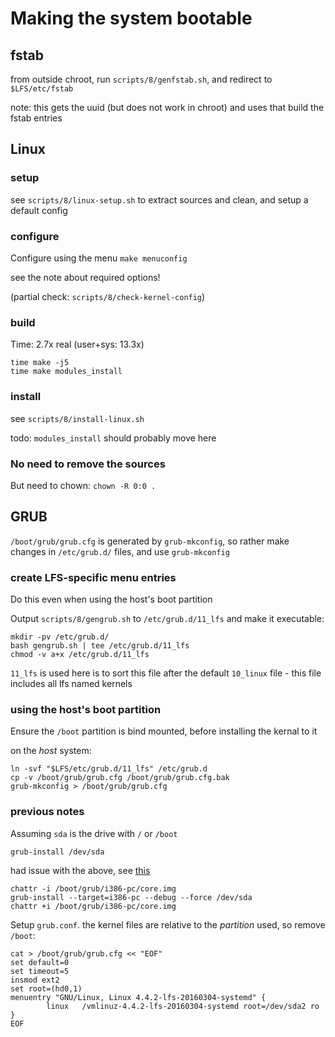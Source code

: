 # Making the system bootable

## fstab

from outside chroot, run `scripts/8/genfstab.sh`, and redirect to `$LFS/etc/fstab`

note: this gets the uuid (but does not work in chroot) and uses that build the fstab entries

## Linux

### setup

see `scripts/8/linux-setup.sh` to extract sources and clean, and setup a default config

### configure

Configure using the menu `make menuconfig`

see the note about required options!

(partial check: `scripts/8/check-kernel-config`)

### build

Time: 2.7x real (user+sys: 13.3x)

```
time make -j5
time make modules_install
```

### install

see `scripts/8/install-linux.sh`

todo: `modules_install` should probably move here

### No need to remove the sources

But need to chown: `chown -R 0:0 .`

## GRUB

`/boot/grub/grub.cfg` is generated by `grub-mkconfig`, so rather make changes in `/etc/grub.d/` files, and use `grub-mkconfig`

### create LFS-specific menu entries

Do this even when using the host's boot partition

Output `scripts/8/gengrub.sh` to `/etc/grub.d/11_lfs` and make it executable:

```
mkdir -pv /etc/grub.d/
bash gengrub.sh | tee /etc/grub.d/11_lfs
chmod -v a+x /etc/grub.d/11_lfs
```

`11_lfs` is used here is to sort this file after the default `10_linux` file - this file includes all lfs named kernels

### using the host's boot partition

Ensure the `/boot` partition is bind mounted, before installing the kernal to it

on the *host* system:

```
ln -svf "$LFS/etc/grub.d/11_lfs" /etc/grub.d
cp -v /boot/grub/grub.cfg /boot/grub/grub.cfg.bak
grub-mkconfig > /boot/grub/grub.cfg
```


### previous notes

Assuming `sda` is the drive with `/` or `/boot`

`grub-install /dev/sda`

had issue with the above, see [this](https://wiki.archlinux.org/index.php/GRUB#Install_to_partition_or_partitionless_disk)

```
chattr -i /boot/grub/i386-pc/core.img
grub-install --target=i386-pc --debug --force /dev/sda
chattr +i /boot/grub/i386-pc/core.img
```

Setup `grub.conf`. the kernel files are relative to the *partition* used, so remove `/boot`:

```
cat > /boot/grub/grub.cfg << "EOF"
set default=0
set timeout=5
insmod ext2
set root=(hd0,1)
menuentry "GNU/Linux, Linux 4.4.2-lfs-20160304-systemd" {
        linux   /vmlinuz-4.4.2-lfs-20160304-systemd root=/dev/sda2 ro
}
EOF
```
